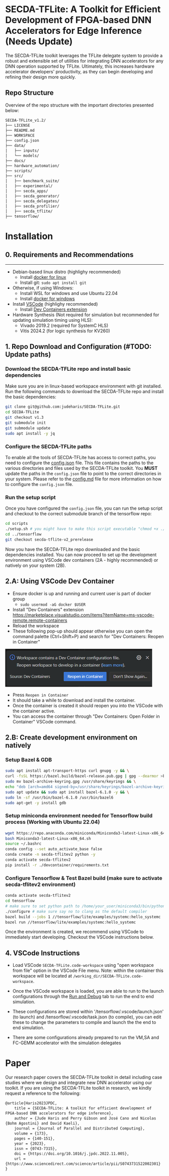 # SECDA-TFLite: A Toolkit for Efficient Development of FPGA-based DNN Accelerators for Edge Inference (Needs Update)

The SECDA-TFLite toolkit leverages the TFLite delegate system to provide a robust and extensible set of utilities for integrating DNN accelerators for any DNN operation supported by TFLite.
Ultimately, this increases hardware accelerator developers' productivity, as they can begin developing and refining their design more quickly.

## Repo Structure
Overview of the repo structure with the important directories presented below:
```
SECDA-TFLite_v1.2/
├── LICENSE
├── README.md
├── WORKSPACE
├── config.json
├── data/
│   ├── inputs/
│   └── models/
├── docs/
├── hardware_automation/
├── scripts/
├── src/
│   ├── benchmark_suite/
│   ├── experimental/
│   ├── secda_apps/
│   ├── secda_generator/
│   ├── secda_delegates/
│   ├── secda_profilier/
│   ├── secda_tflite/
├── tensorflow/
```

# Installation

## 0. Requirements and Recommendations
---
- Debian-based linux distro (highlighy recommended)
  - Install [docker for linux](https://docs.docker.com/engine/install/ubuntu/)
  - Install git: ```sudo apt install git```
- Otherwise, if using Windows:
   - Install WSL for windows and use Ubuntu 22.04
   - Install [docker for windows](https://docs.docker.com/desktop/setup/install/windows-install/)
- Install [VSCode](https://code.visualstudio.com/download) (highlighy recommended)
   - Install [Dev Containers extension](https://marketplace.visualstudio.com/items?itemName=ms-vscode-remote.remote-containers)
 - Hardware Synthesis (Not required for simulation but recommended for updating simulation timing using HLS):
   - Vivado 2019.2 (required for SystemC HLS)
   - Vitis 2024.2 (for logic synthesis for KV260)


## 1. Repo Download and Configuration (#TODO: Update paths)
### Download the SECDA-TFLite repo and install basic dependencies
Make sure you are in linux-based workspace environment with git installed. Run the following commands to download the SECDA-TFLite repo and install the basic dependencies:
```bash
git clone git@github.com:judeharis/SECDA-TFLite.git
cd SECDA-TFLite
git checkout v1.3
git submodule init
git submodule update
sudo apt install -y jq
```

### Configure the SECDA-TFLite paths
To enable all the tools of SECDA-TFLite has access to correct paths, you need to configure the [config.json](./config.json) file. This file contains the paths to the various directories and files used by the SECDA-TFLite toolkit. You **MUST** update the paths in the `config.json` file to point to the correct directories in your system. Please refer to the [config.md](./docs/config.md) file for more information on how to configure the `config.json` file.


### Run the setup script
Once you have configured the `config.json` file, you can run the setup script and checkout to the correct submodule branch of the tensorflow repo:
```bash
cd scripts
./setup.sh # you might have to make this script executable "chmod +x ./setup.sh
cd ../tensorflow
git checkout secda-tflite-v2_prerelease
```

Now you have the SECDA-TFLite repo downloaded and the basic dependencies installed. You can now proceed to set up the development environment using VSCode dev containers (2A - highly recommended) or natively on your system (2B).

## 2.A: Using VSCode Dev Container
- Ensure docker is up and running and current user is part of docker group
  - ``` sudo usermod -aG docker $USER ```
- Install "Dev Containers" extension https://marketplace.visualstudio.com/items?itemName=ms-vscode-remote.remote-containers
- Reload the workspace
- These following pop-up should appear otherwise you can open the command palette (Ctrl+Shift+P) and search for "Dev Containers: Reopen in Container"

![alt text](docs/image-1.png)
- Press `Reopen in Container`
- It should take a while to download and install the container.
- Once the container is created it should reopen you into the VSCode with the container active.
- You can access the container through "Dev Containers: Open Folder in Container" VSCode command.
  

## 2.B: Create development environment on natively
### Setup Bazel & GDB
```bash
sudo apt install apt-transport-https curl gnupg -y && \
curl -fsSL https://bazel.build/bazel-release.pub.gpg | gpg --dearmor >bazel-archive-keyring.gpg && \
sudo mv bazel-archive-keyring.gpg /usr/share/keyrings && \
echo "deb [arch=amd64 signed-by=/usr/share/keyrings/bazel-archive-keyring.gpg] https://storage.googleapis.com/bazel-apt stable jdk1.8" | sudo tee /etc/apt/sources.list.d/bazel.list && \
sudo apt update && sudo apt install bazel-6.1.0 -y && \
sudo ln -sf /usr/bin/bazel-6.1.0 /usr/bin/bazel6
sudo apt-get -y install gdb
```

### Setup miniconda environment needed for Tensorflow build process (Working with Ubuntu 22.04) 
```bash
wget https://repo.anaconda.com/miniconda/Miniconda3-latest-Linux-x86_64.sh
bash Miniconda3-latest-Linux-x86_64.sh
source ~/.bashrc
conda config --set auto_activate_base false
conda create -n secda-tflitev2 python -y
conda activate secda-tflitev2
pip install -r ./devcontainer/requirements.txt
```

###  Configure Tensorflow & Test Bazel build (make sure to activate secda-tflitev2 environment)
```bash
conda activate secda-tflitev2
cd tensorflow
# make sure to set python path to /home/your_user/miniconda3/bin/python3
./configure # make sure say no to clang as the default compiler
bazel build --jobs 1 //tensorflow/lite/examples/systemc:hello_systemc
bazel run //tensorflow/lite/examples/systemc:hello_systemc
```

Once the environment is created, we recommend using VSCode to immediately start developing. Checkout the VSCode instructions below.



  

## 4. VSCode Instructions
* Load VSCode `SECDA-TFLite.code-workspace` using "open workspace from file" option in the VSCode File menu. Note: within the container this workspace will be located at `/working_dir/SECDA-TFLite.code-workspace`.

* Once the VSCode workspace is loaded, you are able to run to the launch configurations through the [Run and Debug](https://code.visualstudio.com/docs/editor/debugging) tab to run the end to end simulation.
* These configurations are stored within '/tensorflow/.vscode/launch.json' (to launch) and /tensorflow/.vscode/task.json (to compile), you can edit these to change the parameters to compile and launch the the end to end simulation.
* There are some configurations already prepared to run the VM,SA and FC-GEMM accelerator with the simulation delegates






# Paper
Our research paper covers the SECDA-TFLite toolkit in detail including case studies where we design and integrate new DNN accelerator using our toolkit. If you are using the SECDA-TFLite toolkit in research, we kindly request a reference to the following:

```
@article{Haris2023JPDC,
    title = {SECDA-TFLite: A toolkit for efficient development of FPGA-based DNN accelerators for edge inference},
    author = {Jude Haris and Perry Gibson and José Cano and Nicolas {Bohm Agostini} and David Kaeli},
    journal = {Journal of Parallel and Distributed Computing},
    volume = {173},
    pages = {140-151},
    year = {2023},
    issn = {0743-7315},
    doi = {https://doi.org/10.1016/j.jpdc.2022.11.005},
    url = {https://www.sciencedirect.com/science/article/pii/S0743731522002301}
}
```
